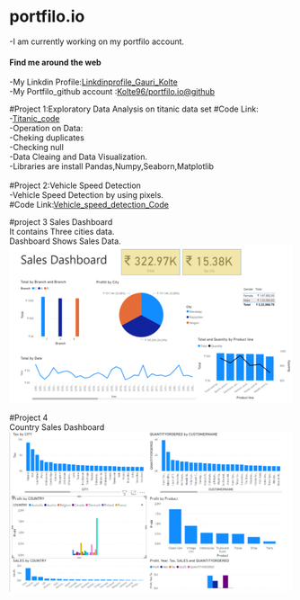 # portfilo.io
-I am currently working on my portfilo account.
<h4> Find me around the web</h4>
-My Linkdin Profile:<a href :<a hred="https://www.linkedin.com/in/gauri-kolte-274bb9160">Linkdinprofile_Gauri_Kolte</a><br>
-My Portfilo_github account :<a href="https://github.com/Kolte96/portfilo.io">Kolte96/portfilo.io@github</a><br>

#Project 1:Exploratory Data Analysis on titanic data set
#Code Link:<br>
-<a href="https://github.com/Kolte96/portfilo.io/blob/main/Titanic_Dataset_EDA.ipynb">Titanic_code</a><br>
-Operation on Data:<br>
-Cheking duplicates<br>
-Checking null<br>
-Data Cleaing and Data Visualization.<br>
-Libraries are install Pandas,Numpy,Seaborn,Matplotlib<br>
<br>
#Project 2:Vehicle Speed Detection<br>
-Vehicle Speed Detection by using pixels.<br>
#Code Link:<a href="https://github.com/Kolte96/portfilo.io/blob/main/Vehicle_speed_detection.ipynb">Vehicle_speed_detection_Code</a><br>

#project 3 
Sales Dashboard<br>
It contains Three cities data.<br>
Dashboard Shows Sales Data.<br>
![alt text](dataset2Powerbi2.PNG)

#Project 4<br>
Country Sales Dashboard<br>
![alt text](Powerbi3.PNG)
